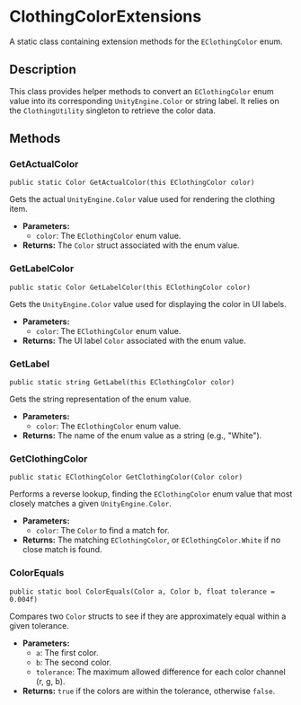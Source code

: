 # ClothingColorExtensions

A static class containing extension methods for the `EClothingColor` enum.

## Description

This class provides helper methods to convert an `EClothingColor` enum value into its corresponding `UnityEngine.Color` or string label. It relies on the `ClothingUtility` singleton to retrieve the color data.

## Methods

### GetActualColor
`public static Color GetActualColor(this EClothingColor color)`

Gets the actual `UnityEngine.Color` value used for rendering the clothing item.

-   **Parameters:**
    -   `color`: The `EClothingColor` enum value.
-   **Returns:** The `Color` struct associated with the enum value.

### GetLabelColor
`public static Color GetLabelColor(this EClothingColor color)`

Gets the `UnityEngine.Color` value used for displaying the color in UI labels.

-   **Parameters:**
    -   `color`: The `EClothingColor` enum value.
-   **Returns:** The UI label `Color` associated with the enum value.

### GetLabel
`public static string GetLabel(this EClothingColor color)`

Gets the string representation of the enum value.

-   **Parameters:**
    -   `color`: The `EClothingColor` enum value.
-   **Returns:** The name of the enum value as a string (e.g., "White").

### GetClothingColor
`public static EClothingColor GetClothingColor(Color color)`

Performs a reverse lookup, finding the `EClothingColor` enum value that most closely matches a given `UnityEngine.Color`.

-   **Parameters:**
    -   `color`: The `Color` to find a match for.
-   **Returns:** The matching `EClothingColor`, or `EClothingColor.White` if no close match is found.

### ColorEquals
`public static bool ColorEquals(Color a, Color b, float tolerance = 0.004f)`

Compares two `Color` structs to see if they are approximately equal within a given tolerance.

-   **Parameters:**
    -   `a`: The first color.
    -   `b`: The second color.
    -   `tolerance`: The maximum allowed difference for each color channel (r, g, b).
-   **Returns:** `true` if the colors are within the tolerance, otherwise `false`.
